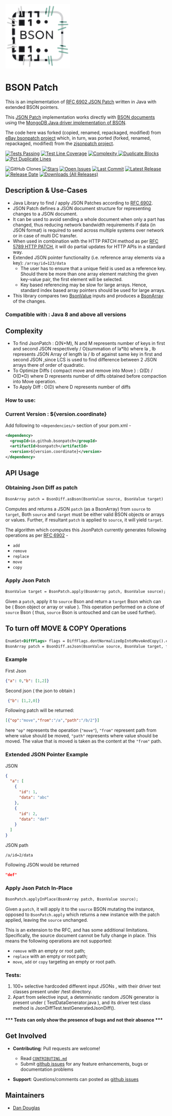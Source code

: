 <img src="src/site/resources/images/bsonpatch.png" alt="bsonpatch logo" height="200px"> 

# BSON Patch

This is an implementation of [RFC 6902 JSON Patch](https://datatracker.ietf.org/doc/html/rfc6902) written in Java with extended BSON pointers.

This [JSON Patch](http://jsonpatch.com) implementation works directly with [BSON documents](http://bsonspec.org/) using the [MongoDB Java driver implementation of BSON](https://www.mongodb.com/json-and-bson). 

The code here was forked (copied, renamed, repackaged, modified) from [eBay bsonpatch project](https://github.com/eBay/bsonpatch) which, in turn, was ported (forked, renamed, repackaged, modified) from the [zjsonpatch project](https://github.com/flipkart-incubator/zjsonpatch).

[![Tests Passing](https://img.shields.io/endpoint?style=for-the-badge&url=https://bsonpatch.github.io/bsonpatch/reports/tests.json)]() [![Test Line Coverage](https://img.shields.io/endpoint?style=for-the-badge&url=https://bsonpatch.github.io/bsonpatch/reports/coverage.json)]() [![Complexity](https://img.shields.io/endpoint?style=for-the-badge&url=https://bsonpatch.github.io/bsonpatch/reports/pmd-complexity.json)
![Duplicate Blocks](https://img.shields.io/endpoint?style=for-the-badge&url=https://bsonpatch.github.io/bsonpatch/reports/cpd-blocks.json)]() [![Pct Duplicate Lines](https://img.shields.io/endpoint?style=for-the-badge&url=https://bsonpatch.github.io/bsonpatch/reports/cpd-duplication.json)]()

![GitHub Clones](https://img.shields.io/badge/dynamic/json?style=for-the-badge&label=Clones&query=count&url=https://gist.githubusercontent.com/dandoug/a5f78346daae50c50214e00aa731bad1/raw/clone.json&logo=github) [![Stars](https://img.shields.io/github/stars/bsonpatch/bsonpatch?style=for-the-badge&logo=github)](https://github.com/bsonpatch/bsonpatch/stargazers)
[![Open Issues](https://img.shields.io/github/issues/bsonpatch/bsonpatch?style=for-the-badge&logo=github)](https://github.com/bsonpatch/bsonpatch/issues)
[![Last Commit](https://img.shields.io/github/last-commit/bsonpatch/bsonpatch?style=for-the-badge&logo=github)](https://github.com/bsonpatch/bsonpatch/commits)
[![Latest Release](https://img.shields.io/github/v/release/bsonpatch/bsonpatch?display_name=tag&style=for-the-badge&logo=github)](https://github.com/bsonpatch/bsonpatch/releases/latest)
[![Release Date](https://img.shields.io/github/release-date/bsonpatch/bsonpatch?style=for-the-badge&logo=github)](https://github.com/bsonpatch/bsonpatch/releases)
[![Downloads (All Releases)](https://img.shields.io/github/downloads/bsonpatch/bsonpatch/total?style=for-the-badge&logo=github)](https://github.com/bsonpatch/bsonpatch/releases)

## Description & Use-Cases
- Java Library to find / apply JSON Patches according to [RFC 6902](https://datatracker.ietf.org/doc/html/rfc6902).
- JSON Patch defines a JSON document structure for representing changes to a JSON document.
- It can be used to avoid sending a whole document when only a part has changed, thus reducing network bandwidth requirements if data (in JSON format) is required to send across multiple systems over network or in case of multi DC transfer.
- When used in combination with the HTTP PATCH method as per [RFC 5789 HTTP PATCH](https://datatracker.ietf.org/doc/html/rfc5789), it will do partial updates for HTTP APIs in a standard way.
- Extended JSON pointer functionality (i.e. reference array elements via a key): `/array/id=123/data`
    - The user has to ensure that a unique field is used as a reference key. Should there be more than one array
      element matching the given key-value pair, the first element will be selected.
    - Key based referencing may be slow for large arrays. Hence, standard index based array pointers should be used for large arrays.
- This library compares two [BsonValue](https://mongodb.github.io/mongo-java-driver/3.12/javadoc/org/bson/BsonValue.html) inputs and produces a [BsonArray](https://mongodb.github.io/mongo-java-driver/3.12/javadoc/org/bson/BsonArray.html) of the changes.


### Compatible with : Java 8 and above all versions

## Complexity
- To find JsonPatch : Ω(N+M), N and M represents number of keys in first and second JSON respectively / O(summation of la*lb) where la , lb represents JSON Array of length la / lb of against same key in first and second JSON ,since LCS is used to find difference between 2 JSON arrays there of order of quadratic.
- To Optimize Diffs ( compact move and remove into Move ) : Ω(D) / O(D*D) where D represents number of diffs obtained before compaction into Move operation.
- To Apply Diff : O(D) where D represents number of diffs

### How to use:

### Current Version : ${version.coordinate}

Add following to `<dependencies/>` section of your pom.xml -

```xml
<dependency>
  <groupId>io.github.bsonpatch</groupId>
  <artifactId>bsonpatch</artifactId>
  <version>${version.coordinate}</version>
</dependency>
```

## API Usage

### Obtaining Json Diff as patch
```xml
BsonArray patch = BsonDiff.asBson(BsonValue source, BsonValue target)
```
Computes and returns a JSON `patch` (as a BsonArray) from `source`  to `target`,
Both `source` and `target` must be either valid BSON objects or arrays or values. 
Further, if resultant `patch` is applied to `source`, it will yield `target`.

The algorithm which computes this JsonPatch currently generates following operations as per [RFC 6902](https://datatracker.ietf.org/doc/html/rfc6902#section-4) -  
 - `add`
 - `remove`
 - `replace`
 - `move`
 - `copy`
 
### Apply Json Patch
```xml
BsonValue target = BsonPatch.apply(BsonArray patch, BsonValue source);
```
Given a `patch`, apply it to `source` Bson and return a `target` Bson which can be ( Bson object or array or value ). This operation  performed on a clone of `source` Bson ( thus, `source` Bson is untouched and can be used further). 

 ## To turn off MOVE & COPY Operations
```xml
EnumSet<DiffFlags> flags = DiffFlags.dontNormalizeOpIntoMoveAndCopy().clone()
BsonArray patch = BsonDiff.asJson(BsonValue source, BsonValue target, flags)
```

### Example
First Json
```json
{"a": 0,"b": [1,2]}
```

Second json ( the json to obtain )
```json
 {"b": [1,2,0]}
```
Following patch will be returned:
```json
[{"op":"move","from":"/a","path":"/b/2"}]
```
here `"op"` represents the operation (`"move"`), `"from"` represent path from where value should be moved, `"path"` represents where value should be moved. The value that is moved is taken as the content at the `"from"` path.

### Extended JSON Pointer Example
JSON
```json
{
  "a": [
    {
      "id": 1,
      "data": "abc"
    },
    {
      "id": 2,
      "data": "def"
    }
  ]
}
```

JSON path
```jsonpath
/a/id=2/data
```

Following JSON would be returned
```json
"def"
```

### Apply Json Patch In-Place
```xml
BsonPatch.applyInPlace(BsonArray patch, BsonValue source);
```
Given a `patch`, it will apply it to the `source` BSON mutating the instance, opposed to `BsonPatch.apply` which returns 
a new instance with the patch applied, leaving the `source` unchanged.

This is an extension to the RFC, and has some additional limitations. Specifically, the source document cannot be fully change in place. This means the following operations are not supported:
* `remove` with an empty or root path;
* `replace` with an empty or root path;
* `move`, `add` or `copy` targeting an empty or root path.

### Tests:
1. 100+ selective hardcoded different input JSONs , with their driver test classes present under /test directory.
2. Apart from selective input, a deterministic random JSON generator is present under ( TestDataGenerator.java ),  and its driver test class method is JsonDiffTest.testGeneratedJsonDiff().

#### *** Tests can only show the presence of bugs and not their absence ***

## Get Involved

* **Contributing**: Pull requests are welcome!
  * Read [`CONTRIBUTING.md`](CONTRIBUTING.md) 
  * Submit [github issues](https://github.com/bsonpatch/bsonpatch/issues) for any feature enhancements, bugs or documentation problems
    
* **Support**: Questions/comments can posted as [github issues](https://github.com/bsonpatch/bsonpatch/issues)

## Maintainers

* [Dan Douglas](https://github.com/dandoug) 

